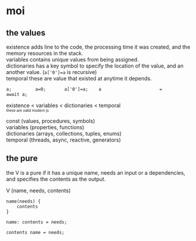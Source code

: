 # moi

## the values
existence adds line to the code, the processing time it was created, and the memory resources in the stack.\
variables contains unique values from being assigned.\
dictionaries has a key symbol to specify the location of the value, and an another value. (`a['0']=a` is recursive)\
temporal these are value that existed at anytime it depends.

    a;         a=0;       a['0']=a;    a                      =                                               await a;
existence < variables < dictionaries < temporal\
<sup><sub>these are valid modern js</sub></sup>

const (values, procedures, symbols)\
variables (properties, functions)\
dictionaries (arrays, collections, tuples, enums)\
temporal (threads, async, reactive, generators)

## the pure
the V is a pure if it has a unique name, needs an input or a dependencies, and specifies the contents as the output.

V (name, needs, contents)

    name(needs) {
        contents
    }
    
    name: contents = needs;
    
    contents name = needs;
    
    
    
